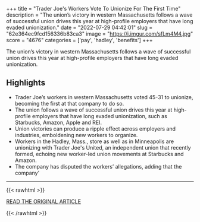 +++
title = "Trader Joe's Workers Vote To Unionize For The First Time"
description = "The union’s victory in western Massachusetts follows a wave of successful union drives this year at high-profile employers that have long evaded unionization."
date = "2022-07-29 04:42:01"
slug = "62e364ec9fcd156336b83ca3"
image = "https://i.imgur.com/sfLm4M4.jpg"
score = "4676"
categories = ['pay', 'hadley', 'benefits']
+++

The union’s victory in western Massachusetts follows a wave of successful union drives this year at high-profile employers that have long evaded unionization.

## Highlights

- Trader Joe’s workers in western Massachusetts voted 45-31 to unionize, becoming the first at that company to do so.
- The union follows a wave of successful union drives this year at high-profile employers that have long evaded unionization, such as Starbucks, Amazon, Apple and REI.
- Union victories can produce a ripple effect across employers and industries, emboldening new workers to organize.
- Workers in the Hadley, Mass., store as well as in Minneapolis are unionizing with Trader Joe's United, an independent union that recently formed, echoing new worker-led union movements at Starbucks and Amazon.
- The company has disputed the workers’ allegations, adding that the company’

---

{{< rawhtml >}}
  <p class="article-category">
    <a target="_blank" href="https://www.washingtonpost.com/business/2022/07/28/trader-joes-union/">READ THE ORIGINAL ARTICLE</a>
  </p>
{{< /rawhtml >}}
